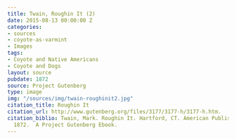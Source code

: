 ```yaml
---
title: Twain, Roughin It (2)
date: 2015-08-13 00:00:00 Z
categories:
- sources
- coyote-as-varmint
- Images
tags:
- Coyote and Native Americans
- Coyote and Dogs
layout: source
pubdate: 1872
source: Project Gutenberg
type: image
img: "/sources/img/twain-roughinit2.jpg"
citation_title: Roughin It
citation_url: http://www.gutenberg.org/files/3177/3177-h/3177-h.htm.
citation_biblio: Twain, Mark. Roughin It. Hartford, CT. American Publishing Company,
  1872.  A Project Gutenberg Ebook.
---
```


